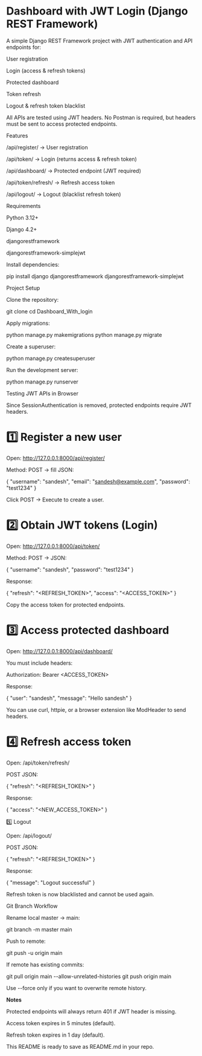 # Dashboard with JWT Login (Django REST Framework)

A simple Django REST Framework project with JWT authentication and API endpoints for:

User registration

Login (access & refresh tokens)

Protected dashboard

Token refresh

Logout & refresh token blacklist

All APIs are tested using JWT headers. No Postman is required, but headers must be sent to access protected endpoints.

Features

/api/register/ → User registration

/api/token/ → Login (returns access & refresh token)

/api/dashboard/ → Protected endpoint (JWT required)

/api/token/refresh/ → Refresh access token

/api/logout/ → Logout (blacklist refresh token)

Requirements

Python 3.12+

Django 4.2+

djangorestframework

djangorestframework-simplejwt

Install dependencies:

pip install django djangorestframework djangorestframework-simplejwt

Project Setup

Clone the repository:

git clone <your-repo-url>
cd Dashboard_With_login

Apply migrations:

python manage.py makemigrations
python manage.py migrate

Create a superuser:

python manage.py createsuperuser

Run the development server:

python manage.py runserver

Testing JWT APIs in Browser

Since SessionAuthentication is removed, protected endpoints require JWT headers.

# 1️⃣ Register a new user

Open: http://127.0.0.1:8000/api/register/

Method: POST → fill JSON:

{
"username": "sandesh",
"email": "sandesh@example.com",
"password": "test1234"
}

Click POST → Execute to create a user.

# 2️⃣ Obtain JWT tokens (Login)

Open: http://127.0.0.1:8000/api/token/

Method: POST → JSON:

{
"username": "sandesh",
"password": "test1234"
}

Response:

{
"refresh": "<REFRESH_TOKEN>",
"access": "<ACCESS_TOKEN>"
}

Copy the access token for protected endpoints.

# 3️⃣ Access protected dashboard

Open: http://127.0.0.1:8000/api/dashboard/

You must include headers:

Authorization: Bearer <ACCESS_TOKEN>

Response:

{
"user": "sandesh",
"message": "Hello sandesh"
}

You can use curl, httpie, or a browser extension like ModHeader to send headers.

# 4️⃣ Refresh access token

Open: /api/token/refresh/

POST JSON:

{
"refresh": "<REFRESH_TOKEN>"
}

Response:

{
"access": "<NEW_ACCESS_TOKEN>"
}

5️⃣ Logout

Open: /api/logout/

POST JSON:

{
"refresh": "<REFRESH_TOKEN>"
}

Response:

{
"message": "Logout successful"
}

Refresh token is now blacklisted and cannot be used again.

Git Branch Workflow

Rename local master → main:

git branch -m master main

Push to remote:

git push -u origin main

If remote has existing commits:

git pull origin main --allow-unrelated-histories
git push origin main

Use --force only if you want to overwrite remote history.

**Notes**

Protected endpoints will always return 401 if JWT header is missing.

Access token expires in 5 minutes (default).

Refresh token expires in 1 day (default).

This README is ready to save as README.md in your repo.

